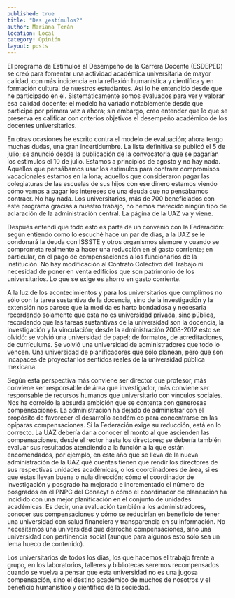 ```yaml
---
published: true
title: "Des ¿estímulos?"
author: Mariana Terán
location: Local
category: Opinión
layout: posts
---
```


El programa de Estímulos al Desempeño de la Carrera Docente (ESDEPED) se creó para fomentar una actividad académica universitaria de mayor calidad, con más incidencia en la reflexión humanística y científica y en formación cultural de nuestros estudiantes. Así lo he entendido desde que he participado en él. Sistemáticamente somos evaluados para ver y valorar esa calidad docente; el modelo ha variado notablemente desde que participé por primera vez a ahora; sin embargo, creo entender que lo que se preserva es calificar con criterios objetivos el desempeño académico de los docentes universitarios.

En otras ocasiones he escrito contra el modelo de evaluación; ahora tengo muchas dudas, una gran incertidumbre. La lista definitiva se publicó el 5 de julio; se anunció desde la publicación de la convocatoria que se pagarían los estímulos el 10 de julio. Estamos a principios de agosto y no hay nada. Aquellos que pensábamos usar los estímulos para contraer compromisos vacacionales estamos en la lona; aquellos que consideraron pagar las colegiaturas de las escuelas de sus hijos con ese dinero estamos viendo cómo vamos a pagar los intereses de una deuda que no pensábamos  contraer. No hay nada. Los universitarios, más de 700 beneficiados con este programa gracias a nuestro trabajo, no hemos merecido ningún tipo de aclaración de la administración central. La página de la UAZ va y viene.

Después entendí que todo esto es parte de un convenio con la Federación: según entiendo como lo escuché hace un par de días, a la UAZ se le condonará la deuda con ISSSTE y otros organismos siempre y cuando se comprometa realmente a hacer una reducción en el gasto corriente; en particular, en el pago de compensaciones a los funcionarios de la institución. No hay modificación al Contrato Colectivo del Trabajo ni necesidad de poner en venta edificios que son patrimonio de los universitarios. Lo que se exige es ahorro en gasto corriente.

A la luz de los acontecimientos y para los universitarios que cumplimos no sólo con la tarea sustantiva de la docencia, sino de la investigación y la extensión nos parece que la medida es harto bondadosa y necesaria recordando solamente que esta no es universidad privada, sino pública, recordando que las tareas sustantivas de la universidad son la docencia, la investigación y la vinculación; desde la administración 2008-2012 esto se olvidó: se volvió una universidad de papel; de formatos, de acreditaciones, de currículums. Se volvió una universidad de administradores que todo lo vencen. Una universidad de planificadores que sólo planean, pero que son incapaces de proyectar los sentidos reales de la universidad pública mexicana. 

Según esta perspectiva más conviene ser director que profesor, más conviene ser responsable de área que investigador, más conviene ser responsable de recursos humanos que universitario con vínculos sociales. Nos ha corroído la absurda ambición que se contenta con generosas compensaciones. La administración ha dejado de administrar con el propósito de favorecer el desarrollo académico para concentrarse en las opíparas compensaciones. Si la Federación exige su reducción, está en lo correcto. La UAZ debería dar a conocer el monto al que ascienden las compensaciones, desde el rector hasta los directores; se debería también evaluar sus resultados atendiendo a la función a la que están encomendados, por ejemplo, en este año que se lleva de la nueva administración de la UAZ qué cuentas tienen que rendir los directores de sus respectivas unidades académicas, o los coordinadores de área, si es que éstas llevan buena o nula dirección; cómo el coordinador de investigación y posgrado ha mejorado e incrementado el número de posgrados en el PNPC del Conacyt o cómo el coordinador de planeación ha incidido con una mejor planificación en el conjunto de unidades académicas. Es decir, una evaluación también a los administradores, conocer sus compensaciones y cómo se reducirían en beneficio de tener una universidad con salud financiera y transparencia en su información. No necesitamos una universidad que derroche compensaciones, sino una universidad con pertinencia social (aunque para algunos esto sólo sea un lema hueco de contenido).

Los universitarios de todos los días, los que hacemos el trabajo frente a grupo, en los laboratorios, talleres y bibliotecas seremos recompensados cuando se vuelva a pensar que esta universidad no es una jugosa compensación, sino el destino académico de muchos de nosotros y el beneficio humanístico y científico de la sociedad. 
